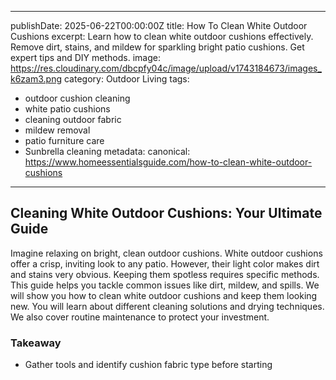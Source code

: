 
---
publishDate: 2025-06-22T00:00:00Z
title: How To Clean White Outdoor Cushions
excerpt: Learn how to clean white outdoor cushions effectively. Remove dirt, stains, and mildew for sparkling bright patio cushions. Get expert tips and DIY methods.
image: https://res.cloudinary.com/dbcpfy04c/image/upload/v1743184673/images_k6zam3.png
category: Outdoor Living
tags:
  - outdoor cushion cleaning
  - white patio cushions
  - cleaning outdoor fabric
  - mildew removal
  - patio furniture care
  - Sunbrella cleaning
metadata:
  canonical: https://www.homeessentialsguide.com/how-to-clean-white-outdoor-cushions
---

## Cleaning White Outdoor Cushions: Your Ultimate Guide

Imagine relaxing on bright, clean outdoor cushions. White outdoor cushions offer a crisp, inviting look to any patio. However, their light color makes dirt and stains very obvious. Keeping them spotless requires specific methods. This guide helps you tackle common issues like dirt, mildew, and spills. We will show you how to clean white outdoor cushions and keep them looking new. You will learn about different cleaning solutions and drying techniques. We also cover routine maintenance to protect your investment.

### Takeaway

*   Gather tools and identify cushion fabric type before starting